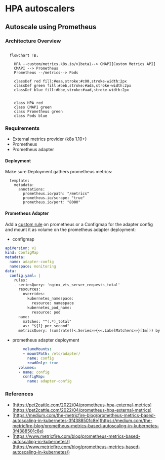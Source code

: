 # HPA autoscalers

## Autoscale using Prometheus

### Architecture Overview

```mermaid

  flowchart TB;

    HPA --custom/metrics.k8s.io/v1beta1--> CMAPI[Custom Metrics API]
    CMAPI --> Prometheus
    Prometheus --/metrics--> Pods

    classDef red fill:#eaa,stroke:#c00,stroke-width:2px
    classDef green fill:#beb,stroke:#ada,stroke-width:2px
    classDef blue fill:#bbe,stroke:#aad,stroke-width:2px


    class HPA red
    class CMAPI green
    class Prometheus green
    class Pods blue

```

### Requirements

  * External metrics provider (k8s 1.10+)
  * Prometheus
  * Prometheus adapter
#### Deployment

Make sure Deployment gathers prometheus metrics:

```
  template:
    metadata:
      annotations:
        prometheus.io/path: "/metrics"
        prometheus.io/scrape: "true"
        prometheus.io/port: "8000"
```

#### Prometheus Adapter

Add a [custom rule](https://github.com/prometheus-community/helm-charts/blob/cd5c69a2ef0a3d5f3478374ba495d27a57b444d4/charts/prometheus-adapter/values.yaml#L85-L87) on prometheus or a Configmap for the adapter config and mount it as volume on the prometheus adapter deployment:

* configmap

```yaml
apiVersion: v1
kind: ConfigMap
metadata:
  name: adapter-config
  namespace: monitoring
data:
  config.yaml: |
    rules:
    - seriesQuery: 'nginx_vts_server_requests_total'
      resources:
        overrides:
          kubernetes_namespace:
            resource: namespace
          kubernetes_pod_name:
            resource: pod
      name:
        matches: "^(.*)_total"
        as: "${1}_per_second"
      metricsQuery: (sum(rate([<.Series>>{<<.LabelMatchers>>}[1m])) by (<<.GroupBy>](<.Series>>{<<.LabelMatchers>>}[1m])) by (<<.GroupBy>)))
```

* prometheus adapter deployment

```yaml
        volumeMounts:
        - mountPath: /etc/adapter/
          name: config
          readOnly: true
      volumes:
      - name: config
        configMap:
          name: adapter-config
```

### References

  * [https://pet2cattle.com/2022/04/prometheus-hpa-external-metrics](https://pet2cattle.com/2022/04/prometheus-hpa-external-metrics)
  * [https://medium.com/the-metricfire-blog/prometheus-metrics-based-autoscaling-in-kubernetes-3f4388501c8e](https://medium.com/the-metricfire-blog/prometheus-metrics-based-autoscaling-in-kubernetes-3f4388501c8e)
  * [https://www.metricfire.com/blog/prometheus-metrics-based-autoscaling-in-kubernetes/](https://www.metricfire.com/blog/prometheus-metrics-based-autoscaling-in-kubernetes/)


